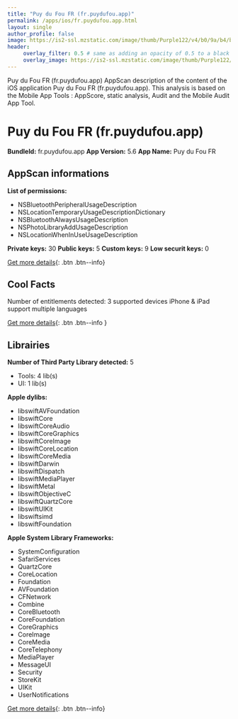 ```yaml
---
title: "Puy du Fou FR (fr.puydufou.app)"
permalink: /apps/ios/fr.puydufou.app.html
layout: single
author_profile: false
image: https://is2-ssl.mzstatic.com/image/thumb/Purple122/v4/b0/9a/b4/b09ab44d-ec97-56cd-4659-228de28007be/AppIcon-France-Prod-0-0-1x_U007emarketing-0-0-0-7-0-0-sRGB-0-0-0-GLES2_U002c0-512MB-85-220-0-0.png/512x512bb.jpg
header: 
     overlay_filter: 0.5 # same as adding an opacity of 0.5 to a black background
     overlay_image: https://is2-ssl.mzstatic.com/image/thumb/Purple122/v4/b0/9a/b4/b09ab44d-ec97-56cd-4659-228de28007be/AppIcon-France-Prod-0-0-1x_U007emarketing-0-0-0-7-0-0-sRGB-0-0-0-GLES2_U002c0-512MB-85-220-0-0.png/512x512bb.jpg
---
```

Puy du Fou FR (fr.puydufou.app) AppScan description of the content of the iOS application Puy du Fou FR (fr.puydufou.app). This analysis is based on the Mobile App Tools : AppScore, static analysis, Audit and the Mobile Audit App Tool.

# Puy du Fou FR (fr.puydufou.app)

**BundleId:** fr.puydufou.app
**App Version:** 5.6
**App Name:** Puy du Fou FR


## AppScan informations 

**List of permissions:** 
- NSBluetoothPeripheralUsageDescription
- NSLocationTemporaryUsageDescriptionDictionary
- NSBluetoothAlwaysUsageDescription
- NSPhotoLibraryAddUsageDescription
- NSLocationWhenInUseUsageDescription
  
  
**Private keys:** 30
**Public keys:** 5
**Custom keys:** 9
**Low securit keys:** 0
  
[Get more details](/pricing.html){: .btn .btn--info}

## Cool Facts

Number of entitlements detected: 3
supported devices iPhone & iPad
support multiple languages
  
[Get more details](/pricing.html){: .btn .btn--info }

## Librairies 
**Number of Third Party Library detected:** 5
- Tools: 4 lib(s)
- UI: 1 lib(s)


**Apple dylibs:**
- libswiftAVFoundation
- libswiftCore
- libswiftCoreAudio
- libswiftCoreGraphics
- libswiftCoreImage
- libswiftCoreLocation
- libswiftCoreMedia
- libswiftDarwin
- libswiftDispatch
- libswiftMediaPlayer
- libswiftMetal
- libswiftObjectiveC
- libswiftQuartzCore
- libswiftUIKit
- libswiftsimd
- libswiftFoundation


**Apple System Library Frameworks:**
- SystemConfiguration
- SafariServices
- QuartzCore
- CoreLocation
- Foundation
- AVFoundation
- CFNetwork
- Combine
- CoreBluetooth
- CoreFoundation
- CoreGraphics
- CoreImage
- CoreMedia
- CoreTelephony
- MediaPlayer
- MessageUI
- Security
- StoreKit
- UIKit
- UserNotifications


  
[Get more details](/pricing.html){: .btn .btn--info}

